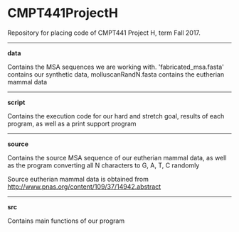 # CMPT441ProjectH
Repository for placing code of CMPT441 Project H, term Fall 2017.

------------

**data**

Contains the MSA sequences we are working with. 'fabricated_msa.fasta' contains our synthetic data, molluscanRandN.fasta contains the eutherian mammal data

------------

**script** 

Contains the execution code for our hard and stretch goal, results of each program, as well as a print support program

------------

**source**

Contains the source MSA sequence of our eutherian mammal data, as well as the program converting all N characters to G, A, T, C randomly

Source eutherian mammal data is obtained from
http://www.pnas.org/content/109/37/14942.abstract

------------

**src**

Contains main functions of our program 
